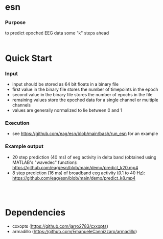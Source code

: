 # **esn**

### Purpose <br>

to predict epoched EEG data some "k" steps ahead
<br>
<br>


# **Quick Start**

### Input
- input should be stored as 64 bit floats in a binary file
- first value in the binary file stores the number of timepoints in the epoch
- second value in the binary file stores the number of epochs in the file
- remaining values store the epoched data for a single channel or multiple channels
- values are generally normalized to lie between 0 and 1

### Execution
- see https://github.com/eag/esn/blob/main/bash/run_esn for an example

### Example output
- 20 step prediction (40 ms) of eeg activity in delta band (obtained using MATLAB's "wavedec" function): https://github.com/eag/esn/blob/main/demo/predict_k20.mp4
- 8 step prediction (16 ms) of broadband eeg activity (0.1 to 40 Hz): https://github.com/eag/esn/blob/main/demo/predict_k8.mp4
<br>
<br>

# **Dependencies**
- cxxopts (https://github.com/jarro2783/cxxopts)
- armadillo (https://github.com/EmanueleCannizzaro/armadillo)



